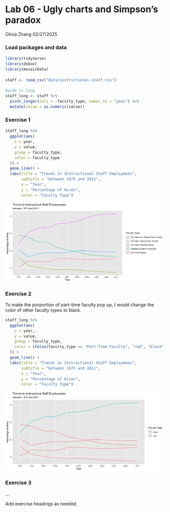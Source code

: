 Lab 06 - Ugly charts and Simpson’s paradox
================
Olivia Zhang
02/27/2025

### Load packages and data

``` r
library(tidyverse) 
library(dsbox)
library(mosaicData) 

staff <- read_csv("data/instructional-staff.csv")

#wide to long
staff_long <- staff %>%
  pivot_longer(cols = -faculty_type, names_to = "year") %>%
  mutate(value = as.numeric(value))
```

### Exercise 1

``` r
staff_long %>%
  ggplot(aes(
    x = year,
    y = value,
    group = faculty_type,
    color = faculty_type
  )) +
  geom_line() +
  labs(title = "Trends in Instractional Staff Employmees", 
       subtitle = "between 1975 and 2011", 
       x = "Year", 
       y = "Percentage of Hires", 
       color = "Faculty Type")
```

![](lab-06_files/figure-gfm/line-plot-1.png)<!-- -->

### Exercise 2

To make the porportion of part-time faculty pop up, I would change the
color of other faculty types to black.

``` r
staff_long %>%
  ggplot(aes(
    x = year,
    y = value,
    group = faculty_type,
    color = ifelse(faculty_type == "Part-Time Faculty", "red", "black")
  )) +
  geom_line() +
  labs(title = "Trends in Instractional Staff Employmees", 
       subtitle = "between 1975 and 2011", 
       x = "Year", 
       y = "Percentage of Hires", 
       color = "Faculty Type")
```

![](lab-06_files/figure-gfm/line-plot-part-time-1.png)<!-- -->

### Exercise 3

…

Add exercise headings as needed.
